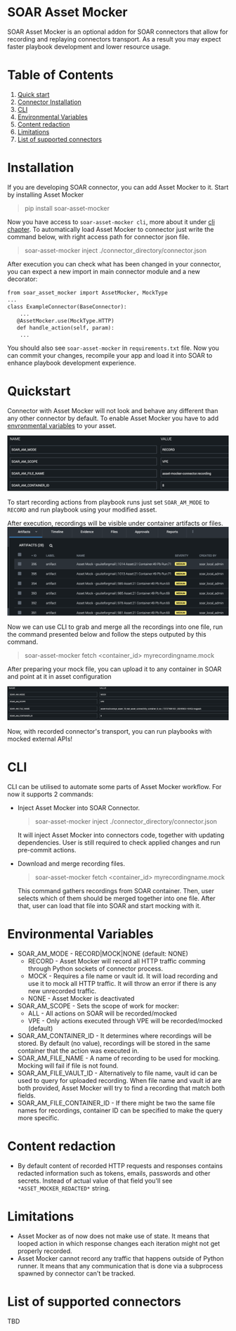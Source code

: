 # SOAR Asset Mocker
SOAR Asset Mocker is an optional addon for SOAR connectors that allow for recording and replaying connectors transport. As a result you may expect faster playbook development and lower resource usage.

# Table of Contents
1. [Quick start](#Quickstart)
2. [Connector Installation](#Installation)
3. [CLI](#CLI)
4. [Environmental Variables](#Environmental-Variables)
5. [Content redaction](#content-redaction)
6. [Limitations](#limitations)
7. [List of supported connectors](#list-of-supported-connectors)

# Installation

If you are developing SOAR connector, you can add Asset Mocker to it.
Start by installing Asset Mocker
> pip install soar-asset-mocker

Now you have access to `soar-asset-mocker cli`, more about it under [cli chapter](#CLI).
To automatically load Asset Mocker to connector just write the command below, with right access path for connector json file.
> soar-asset-mocker inject ./connector_directory/connector.json

After execution you can check what has been changed in your connector, you can expect a new import in main connector module and a new decorator:
```
from soar_asset_mocker import AssetMocker, MockType
...
class ExampleConnector(BaseConnector):
    ...
   @AssetMocker.use(MockType.HTTP)
   def handle_action(self, param):
    ...
```
You should also see `soar-asset-mocker` in `requirements.txt` file. Now you can commit your changes, recompile your app and load it into SOAR to enhance playbook development experience.

# Quickstart

Connector with Asset Mocker will not look and behave any different than any other connector by default. To enable Asset Mocker you have to add [envronmental variables](#environmental-variables) to your asset.

![Alt text](docs/images/env_vars.png)

To start recording actions from playbook runs just set `SOAR_AM_MODE` to `RECORD` and run playbook using your modified asset. 

After execution, recordings will be visible under container artifacts or files.
![Alt text](docs/images/artifacts.png)

Now we can use CLI to grab and merge all the recordings into one file, run the command presented below and follow the steps outputed by this command.

> soar-asset-mocker fetch <container_id> myrecordingname.mock

After preparing your mock file, you can upload it to any container in SOAR and point at it in asset configuration

![Alt text](docs/images/mocking_settings.png)

Now, with recorded connector's transport, you can run playbooks with mocked external APIs!

# CLI

CLI can be utilised to automate some parts of Asset Mocker workflow.
For now it supports 2 commands:
* Inject Asset Mocker into SOAR Connector.
    > soar-asset-mocker inject ./connector_directory/connector.json
    
    It will inject Asset Mocker into connectors code, together with updating dependencies. User is still required to check applied changes and run pre-commit actions.

* Download and merge recording files.
    > soar-asset-mocker fetch <container_id> myrecordingname.mock

    This command gathers recordings from SOAR container. Then, user selects which of them should be merged together into one file. After that, user can load that file into SOAR and start mocking with it.


# Environmental Variables

* SOAR_AM_MODE - RECORD|MOCK|NONE (default: NONE)
    * RECORD - Asset Mocker will record all HTTP traffic comming through Python sockets of connector process. 
    * MOCK - Requires a file name or vault id. It will load recording and use it to mock all HTTP traffic. It will throw an error if there is any new unrecorded traffic.
    * NONE - Asset Mocker is deactivated
* SOAR_AM_SCOPE - Sets the scope of work for mocker:
    * ALL - All actions on SOAR will be recorded/mocked
    * VPE - Only actions executed through VPE will be recorded/mocked (default)
* SOAR_AM_CONTAINER_ID - It determines where recordings will be stored. By default (no value), recordings will be stored in the same container that the action was executed in.
* SOAR_AM_FILE_NAME - A name of recording to be used for mocking. Mocking will fail if file is not found.
* SOAR_AM_FILE_VAULT_ID - Alternatively to file name, vault id can be used to query for uploaded recording. When file name and vault id are both provided, Asset Mocker will try to find a recording that match both fields.
* SOAR_AM_FILE_CONTAINER_ID - If there might be two the same file names for recordings, container ID can be specified to make the query more specific.

# Content redaction

* By default content of recorded HTTP requests and responses contains redacted information such as tokens, emails, passwords and other secrets. Instead of actual value of that field you'll see `*ASSET_MOCKER_REDACTED*` string.

# Limitations

* Asset Mocker as of now does not make use of state. It means that looped action in which response changes each iteration might not get properly recorded.
* Asset Mocker cannot record any traffic that happens outside of Python runner. It means that any communication that is done via a subprocess spawned by connector can't be tracked.

# List of supported connectors

TBD
